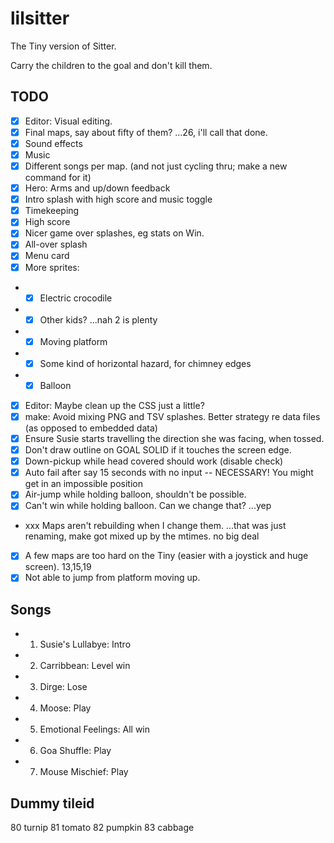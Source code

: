 # lilsitter

The Tiny version of Sitter.

Carry the children to the goal and don't kill them.

## TODO

- [x] Editor: Visual editing.
- [x] Final maps, say about fifty of them? ...26, i'll call that done.
- [x] Sound effects
- [x] Music
- [x] Different songs per map. (and not just cycling thru; make a new command for it)
- [x] Hero: Arms and up/down feedback
- [x] Intro splash with high score and music toggle
- [x] Timekeeping
- [x] High score
- [x] Nicer game over splashes, eg stats on Win.
- [x] All-over splash
- [x] Menu card
- [x] More sprites:
- - [x] Electric crocodile
- - [x] Other kids? ...nah 2 is plenty
- - [x] Moving platform
- - [x] Some kind of horizontal hazard, for chimney edges
- - [x] Balloon
- [x] Editor: Maybe clean up the CSS just a little?
- [x] make: Avoid mixing PNG and TSV splashes. Better strategy re data files (as opposed to embedded data)
- [x] Ensure Susie starts travelling the direction she was facing, when tossed.
- [x] Don't draw outline on GOAL SOLID if it touches the screen edge.
- [x] Down-pickup while head covered should work (disable check)
- [x] Auto fail after say 15 seconds with no input -- NECESSARY! You might get in an impossible position
- [x] Air-jump while holding balloon, shouldn't be possible.
- [x] Can't win while holding balloon. Can we change that? ...yep
- xxx Maps aren't rebuilding when I change them. ...that was just renaming, make got mixed up by the mtimes. no big deal
- [x] A few maps are too hard on the Tiny (easier with a joystick and huge screen). 13,15,19
- [x] Not able to jump from platform moving up.

## Songs

- 001. Susie's Lullabye: Intro
- 002. Carribbean: Level win
- 003. Dirge: Lose
- 004. Moose: Play
- 005. Emotional Feelings: All win
- 006. Goa Shuffle: Play
- 007. Mouse Mischief: Play

## Dummy tileid

80 turnip
81 tomato
82 pumpkin
83 cabbage
